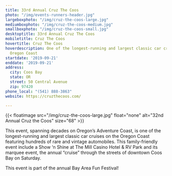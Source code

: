 ```yaml
---
title: 33rd Annual Cruz The Coos
photo: "/img/events-runners-header.jpg"
largeboxphoto: "/img/cruz-the-coos-large.jpg"
mediumboxphoto: "/img/cruz-the-coos-medium.jpg"
smallboxphoto: "/img/cruz-the-coos-small.jpg"
desktoptitle: 33rd Annual Cruz The Coos
mobiletitle: Cruz The Coos
hovertitle: Cruz The Coos
hoverdescription: One of the longest-running and largest classic car cruises on the
  Oregon Coast
startdate: '2019-09-21'
enddate: '2019-09-21'
address:
  city: Coos Bay
  state: OR
  street: 50 Central Avenue
  zip: 97420
phone_local: "(541) 888-3863"
website: https://cruzthecoos.com/

---
```


{{< floatimage src="/img/cruz-the-coos-large.jpg" float="none" alt="32nd Annual Cruz the Coos" size="68" >}}

This event, spanning decades on Oregon’s Adventure Coast, is one of the longest-running and largest classic car cruises on the Oregon Coast featuring hundreds of rare and vintage automobiles. This family-friendly event include a Show ‘n Shine at The Mill Casino Hotel & RV Park and its marquee event, the annual “cruise” through the streets of downtown Coos Bay on Saturday. 

This event is part of the annual Bay Area Fun Festival!
